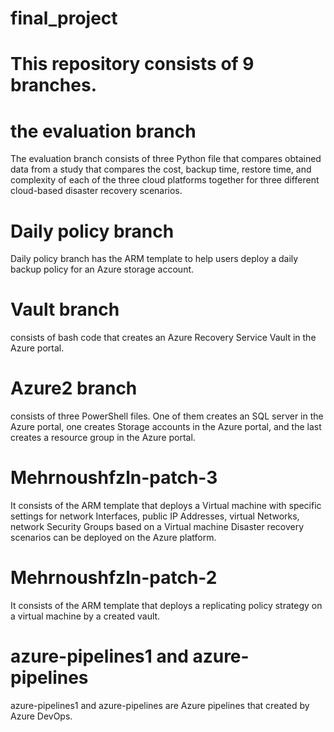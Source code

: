 # final_project
# This repository consists of 9 branches.

# the evaluation branch
The evaluation branch consists of three Python file that compares obtained data from a study that compares the cost, backup time, restore time, and complexity of each of the three cloud platforms together 
for three different cloud-based disaster recovery scenarios. 

# Daily policy branch
Daily policy branch has the ARM template to help users deploy a daily backup policy for an Azure storage account. 

# Vault branch 
consists of bash code that creates an Azure Recovery Service Vault in the Azure portal.

# Azure2 branch
consists of three PowerShell files. One of them creates an SQL server in the Azure portal, one creates Storage accounts in the Azure portal, and the last creates a resource group in the Azure portal.

# Mehrnoushfzln-patch-3
It consists of the ARM template that deploys a Virtual machine with specific settings for network Interfaces, public IP Addresses, virtual Networks, network Security Groups based on a Virtual machine 
Disaster recovery scenarios can be deployed on the Azure platform. 

# Mehrnoushfzln-patch-2
It consists of the ARM template that deploys a replicating policy strategy on a virtual machine by a created vault. 

# azure-pipelines1 and azure-pipelines 
azure-pipelines1 and azure-pipelines are Azure pipelines that created by Azure DevOps.

